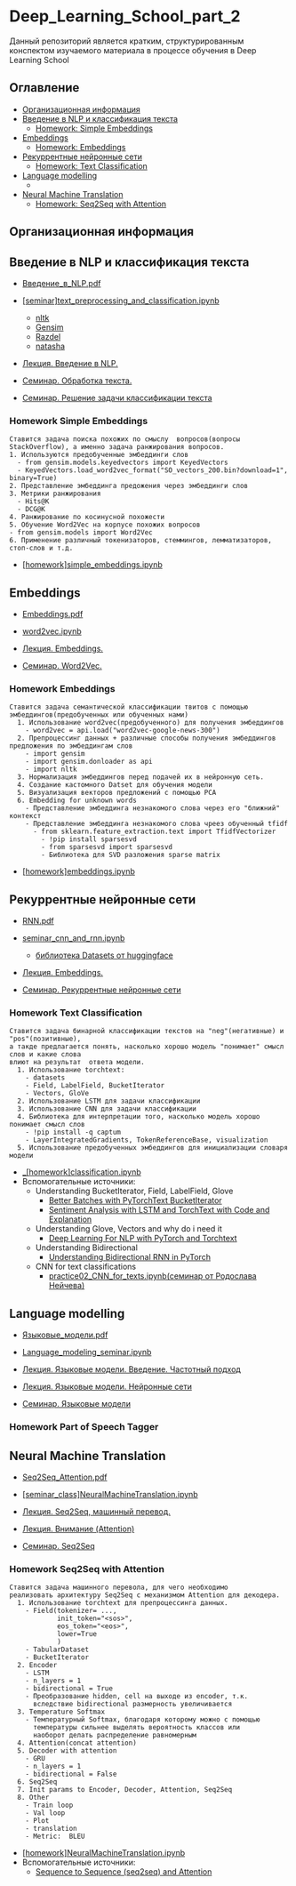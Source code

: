 # Deep_Learning_School_part_2
Данный репозиторий является кратким, структурированным конспектом
изучаемого материала в процессе обучения в Deep Learning School


## Оглавление

- [Организационная информация](#Организационная-информация)
- [Введение в NLP и классификация текста](#Введение-в-NLP-и-классификация-текста)
  - [Homework: Simple Embeddings](#Homework-Simple-Embeddings)
- [Embeddings](#Embeddings)
  - [Homework: Embeddings](#Homework-Embeddings)
- [Рекуррентные нейронные сети](#Рекуррентные-нейронные-сети)
  - [Homework: Text Classification](#Homework-Text-Classification)
- [Language modelling](#Language-modelling)
  - []()
- [Neural Machine Translation](#Neural-Machine-Translation)
  - [Homework: Seq2Seq with Attention](#Homework-Seq2Seq-with-Attention)


## Организационная информация


## Введение в NLP и классификация текста
 
- [Введение_в_NLP.pdf](02_Введение_в_NLP_и_классификация_текста/Введение_в_NLP.pdf)
- [[seminar]text_preprocessing_and_classification.ipynb](02_Введение_в_NLP_и_классификация_текста/[seminar]text_preprocessing_and_classification.ipynb)
    - [nltk](https://www.nltk.org/)
    - [Gensim](https://radimrehurek.com/gensim/)
    - [Razdel](https://natasha.github.io/razdel/)
    - [natasha](https://natasha.github.io/)


- [Лекция. Введение в NLP.](https://www.youtube.com/watch?v=d0oV1MZ_KdE&ab_channel=DeepLearningSchool)
- [Семинар. Обработка текста.](https://www.youtube.com/watch?v=Aa-p8ddbxpQ)
- [Семинар. Решение задачи классификации текста](https://www.youtube.com/watch?v=ltyWeIPrAVA)

### Homework Simple Embeddings
```
Ставится задача поиска похожих по смыслу  вопросов(вопросы StackOverflow), а именно задача ранжирования вопросов.
1. Используются предобученные эмбеддинги слов
  - from gensim.models.keyedvectors import KeyedVectors
  - KeyedVectors.load_word2vec_format("SO_vectors_200.bin?download=1", binary=True)
2. Представление эмбеддинга предожения через эмбеддинги слов
3. Метрики ранжирования
  - Hits@K
  - DCG@K
4. Ранжирование по косинусной похожести
5. Обучение Word2Vec на корпусе похожих вопросов
- from gensim.models import Word2Vec
6. Применение различный токенизаторов, стеммингов, лемматизаторов, стоп-слов и т.д.
```
- [[homework]simple_embeddings.ipynb](03_hw_Simple_embeddings/[homework]simple_embeddings.ipynb)


## Embeddings

- [Embeddings.pdf](04_Embeddings/Embeddings.pdf)
- [word2vec.ipynb](04_Embeddings/word2vec.ipynb)


- [Лекция. Embeddings.](https://www.youtube.com/watch?v=eXQAOTsbhLQ)
- [Семинар. Word2Vec.](https://www.youtube.com/watch?v=iLzZO_4xyMg)

### Homework Embeddings
```
Ставится задача семантической классификации твитов с помощью эмбеддингов(предобученных или обученных нами)
  1. Использование word2veс(предобученного) для получения эмбеддингов
    - word2vec = api.load("word2vec-google-news-300")
  2. Препроцессинг данных + различные способы получения эмбеддингов предложения по эмбеддингам слов
    - import gensim
    - import gensim.donloader as api
    - import nltk
  3. Нормализация эмбеддингов перед подачей их в нейронную сеть.
  4. Создание кастомного Datset для обучения модели
  5. Визуализация векторов предложений с помощью PCA
  6. Embedding for unknown words
    - Представление эмбеддинга незнакомого слова через его "ближний" контекст
    - Представление эмбеддинга незнакомого слова чреез обученный tfidf
      - from sklearn.feature_extraction.text import TfidfVectorizer
        - !pip install sparsesvd
        - from sparsesvd import sparsesvd
        - Библиотека для SVD разложения sparse matrix
```
- [[homework]embeddings.ipynb](05_hw_Embeddings/[homework]embeddings.ipynb)


## Рекуррентные нейронные сети

- [RNN.pdf](06_Рекуррентные_нейронные_сети/RNN.pdf)
- [seminar_cnn_and_rnn.ipynb](06_Рекуррентные_нейронные_сети/seminar_cnn_and_rnn.ipynb)
  - [библиотека Datasets от huggingface](https://huggingface.co/docs/datasets/)


- [Лекция. Embeddings.](https://www.youtube.com/watch?v=eXQAOTsbhLQ&ab_channel=DeepLearningSchool)
- [Семинар. Рекуррентные нейронные сети](https://www.youtube.com/watch?v=_wpAkWZmlyg&t=1474s&ab_channel=DeepLearningSchool)

### Homework Text Classification
```
Ставится задача бинарной классификации текстов на "neg"(негативные) и "pos"(позитивные),
а такде предлагается понять, насколько хорошо модель "понимает" смысл слов и какие слова
влиют на результат  ответа модели.
  1. Использование torchtext:
    - datasets
    - Field, LabelField, BucketIterator
    - Vectors, GloVe
  2. Использование LSTM для задачи классификации
  3. Использование CNN для задачи классификации
  4. Библиотека для интерпретации того, насколько модель хорошо  понимает смысл слов 
    - !pip install -q captum
    - LayerIntegratedGradients, TokenReferenceBase, visualization
  5. Использование предобученных эмбеддингов для инициализации словаря модели 
```
- [_[homework]classification.ipynb](07_hw_Text_Classification/_[homework]classification.ipynb)
- Вспомогательные источники:
  - Understanding BucketIterator, Field, LabelField, Glove
    - [Better Batches with PyTorchText BucketIterator](https://gmihaila.medium.com/better-batches-with-pytorchtext-bucketiterator-12804a545e2a)
    - [Sentiment Analysis with LSTM and TorchText with Code and Explanation](https://www.analyticsvidhya.com/blog/2021/09/sentiment-analysis-with-lstm-and-torchtext-with-code-and-explanation/)
  - Understanding Glove, Vectors and why do i need it
    - [Deep Learning For NLP with PyTorch and Torchtext](https://towardsdatascience.com/deep-learning-for-nlp-with-pytorch-and-torchtext-4f92d69052f)
  - Understanding Bidirectional
    - [Understanding Bidirectional RNN in PyTorch](https://towardsdatascience.com/understanding-bidirectional-rnn-in-pytorch-5bd25a5dd66)
  - CNN for text classifications
    - [practice02_CNN_for_texts.ipynb(семинар от Родослава Нейчева)](ml-mipt/week1_02_CNN_for_texts_and_more_embeddings/practice02_CNN_for_texts.ipynb)


## Language modelling

- [Языковые_модели.pdf](08_Language_Modelling/Языковые_модели.pdf)
- [Language_modeling_seminar.ipynb](08_Language_Modelling/Language_modeling_seminar.ipynb)


- [Лекция. Языковые модели. Введение. Частотный подход](https://www.youtube.com/watch?v=aS2A7b-4uT4&list=PL0Ks75aof3Ti1GDgeePUkCJWn02c0VDA5&index=10)
- [Лекция. Языковые модели. Нейронные сети](https://www.youtube.com/watch?v=-tK7WcE5Wfo&list=PL0Ks75aof3Ti1GDgeePUkCJWn02c0VDA5&index=9)
- [Семинар. Языковые модели](https://www.youtube.com/watch?v=WoYRZEsWIrg&list=PL0Ks75aof3Ti1GDgeePUkCJWn02c0VDA5&index=8&ab_channel=DeepLearningSchool)

### Homework Part of Speech Tagger


## Neural Machine Translation

- [Seq2Seq_Attention.pdf](10_Neural_Machine_Translation/Seq2Seq_Attention.pdf)
- [[seminar_class]NeuralMachineTranslation.ipynb](10_Neural_Machine_Translation/[seminar_class]NeuralMachineTranslation.ipynb)


- [Лекция. Seq2Seq, машинный перевод.](https://www.youtube.com/watch?v=N3TLYsn0TU8&ab_channel=DeepLearningSchool)
- [Лекция. Внимание (Attention)](https://www.youtube.com/watch?v=G4vT5cvJSxY&ab_channel=DeepLearningSchool)
- [Семинар. Seq2Seq](https://www.youtube.com/watch?v=d8A1nxoZDDk&ab_channel=DeepLearningSchool)

### Homework Seq2Seq with Attention
```
Ставится задача машинного перевола, для чего необходимо
реализовать архитектуру Seq2Seq с механизмом Attention для декодера.
  1. Использование torchtext для препроцессинга данных.
    - Field(tokenizer= ...,
            init_token="<sos>",
            eos_token="<eos>",
            lower=True
            )
    - TabularDataset
    - BucketIterator
  2. Encoder
    - LSTM
    - n_layers = 1
    - bidirectional = True
    - Преобразование hidden, cell на выходе из encoder, т.к.
      вследствие bidirectional размерность увеличивается  
  3. Temperature Softmax
    - Температурный Softmax, благодаря которому можно с помощью
      температуры сильнее выделять вероятность классов или
      наоборот делать распределение равномерным
  4. Attention(concat attention)
  5. Decoder with attention
    - GRU
    - n_layers = 1
    - bidirectional = False
  6. Seq2Seq
  7. Init params to Encoder, Decoder, Attention, Seq2Seq
  8. Other
    - Train loop
    - Val loop
    - Plot 
    - translation
    - Metric:  BLEU
```
- [[homework]NeuralMachineTranslation.ipynb](11_hw_Seq2Seq_with_Attention/[homework]NeuralMachineTranslation.ipynb)
- Вспомогательные источники:
  - [Sequence to Sequence (seq2seq) and Attention](https://lena-voita.github.io/nlp_course/seq2seq_and_attention.html)